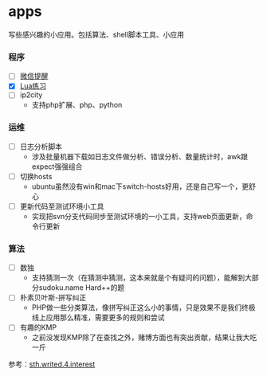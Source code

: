 # apps
写些感兴趣的小应用。包括算法、shell脚本工具、小应用


### 程序
- [ ] [微信提醒](./wx-reminder/README.md)
- [x] [Lua练习](./lua)
- [ ] ip2city
    - 支持php扩展、php、python

### 运维
- [ ] 日志分析脚本
    - 涉及批量机器下载如日志文件做分析、错误分析、数量统计时，awk跟expect强强组合
- [ ] 切换hosts
    - ubuntu虽然没有win和mac下switch-hosts好用，还是自己写一个，更舒心
- [ ] 更新代码至测试环境小工具
    - 实现把svn分支代码同步至测试环境的一小工具，支持web页面更新，命令行更新
    
### 算法
- [ ] 数独
    - 支持猜测一次（在猜测中猜测，这本来就是个有疑问的问题），能解到大部分sudoku.name Hard++的题
- [ ] 朴素贝叶斯-拼写纠正
    - PHP做一些分类算法，像拼写纠正这么小的事情，只是效果不是我们终极线上应用那么精准，需要更多的规则和尝试
- [ ] 有趣的KMP
    - 之前没发现KMP除了在查找之外，赌博方面也有突出贡献，结果让我大吃一斤
    
    
参考：[sth.writed.4.interest](https://github.com/meolu/sth.writed.4.interest)